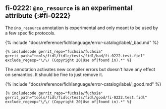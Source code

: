 ## fi-0222: `@no_resource` is an experimental attribute {:#fi-0222}

The `@no_resource` annotation is experimental and only meant to be used by a few
specific protocols.

{% include "docs/reference/fidl/language/error-catalog/label/_bad.md" %}

```fidl
{% includecode gerrit_repo="fuchsia/fuchsia" gerrit_path="tools/fidl/fidlc/tests/fidl/bad/fi-0222.test.fidl" exclude_regexp="\/\/ (Copyright 20|Use of|found in).*" %}
```

The annotation activates new compiler errors but doesn't have any effect on
semantics. It should be fine to just remove it.

{% include "docs/reference/fidl/language/error-catalog/label/_good.md" %}

```fidl
{% includecode gerrit_repo="fuchsia/fuchsia" gerrit_path="tools/fidl/fidlc/tests/fidl/good/fi-0222.test.fidl" exclude_regexp="\/\/ (Copyright 20|Use of|found in).*" %}
```
